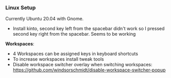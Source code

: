 

### Linux Setup

Currently Ubuntu 20.04 with Gnome.

  * Install kinto, second key left from the spacebar didn't work so I pressed second key right from the spacebar. Seems to be working

**Workspaces**:
  * 4 Workspaces can be assigned keys in keyboard shortcuts
  * To increase workspaces install tweak tools
  * Disable workspace switcher overlay when switching workspaces: https://github.com/windsorschmidt/disable-workspace-switcher-popup
  
